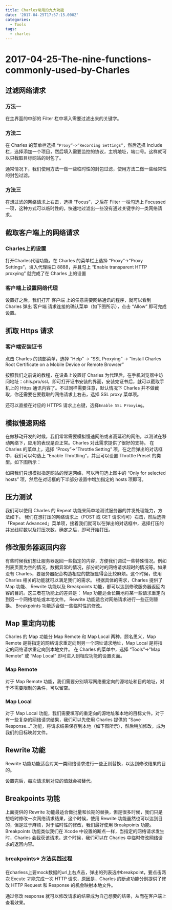 ```yaml
---
title: Charles常用的九大功能
date: '2017-04-25T17:57:15.000Z'
categories:
  - Tools
tags:
  - charles
---
```


# 2017-04-25-The-nine-functions-commonly-used-by-Charles

## 过滤网络请求

### 方法一

在主界面的中部的 Filter 栏中填入需要过滤出来的关键字。

### 方法二

在 Charles 的菜单栏选择 `“Proxy”->”Recording Settings”`，然后选择 Include 栏，选择添加一个项目，然后填入需要监控的协议，主机地址，端口号。这样就可以只截取目标网站的封包了。

通常情况下，我们使用方法一做一些临时性的封包过滤，使用方法二做一些经常性的封包过滤。

### 方法三

在想过滤的网络请求上右击，选择 “Focus”，之后在 Filter 一栏勾选上 Focussed 一项，这种方式可以临时性的，快速地过滤出一些没有通过关键字的一类网络请求。

## 截取客户端上的网络请求

### Charles上的设置

打开Charles代理功能。在 Charles 的菜单栏上选择 “Proxy”-&gt;”Proxy Settings”，填入代理端口 8888，并且勾上 “Enable transparent HTTP proxying” 就完成了在 Charles 上的设置

### 客户端上设置网络代理

设置好之后，我们打开 客户端 上的任意需要网络通讯的程序，就可以看到 Charles 弹出 客户端 请求连接的确认菜单（如下图所示），点击 “Allow” 即可完成设置。

## 抓取 Https 请求

### 客户端安装证书

点击 Charles 的顶部菜单，选择 “Help” -&gt; “SSL Proxying” -&gt; “Install Charles Root Certificate on a Mobile Device or Remote Browser”

按照我们之前说的教程，在设备上设置好 Charles 为代理后，在手机浏览器中访问地址：chls.pro/ssl，即可打开证书安装的界面，安装完证书后，就可以截取手机上的 Https 通讯内容了。不过同样需要注意，默认情况下 Charles 并不做截取，你还需要在要截取的网络请求上右击，选择 SSL proxy 菜单项。

还可以直接在对应的 HTTPS 请求上右键，选择`Enable SSL Proxying`。

## 模拟慢速网络

在做移动开发的时候，我们常常需要模拟慢速网络或者高延迟的网络，以测试在移动网络下，应用的表现是否正常。Charles 对此需求提供了很好的支持。 在 Charles 的菜单上，选择 “Proxy”-&gt;”Throttle Setting” 项，在之后弹出的对话框中，我们可以勾选上 “Enable Throttling”，并且可以设置 Throttle Preset 的类型。如下图所示：

如果我们只想模拟指定网站的慢速网络，可以再勾选上图中的 “Only for selected hosts” 项，然后在对话框的下半部分设置中增加指定的 hosts 项即可。

## 压力测试

我们可以使用 Charles 的 Repeat 功能来简单地测试服务器的并发处理能力，方法如下。 我们在想打压的网络请求上（POST 或 GET 请求均可）右击，然后选择 「Repeat Advanced」菜单项，接着我们就可以在弹出的对话框中，选择打压的并发线程数以及打压次数，确定之后，即可开始打压。

## 修改服务器返回内容

有些时候我们想让服务器返回一些指定的内容，方便我们调试一些特殊情况。例如列表页面为空的情况，数据异常的情况，部分耗时的网络请求超时的情况等。如果没有 Charles，要服务器配合构造相应的数据显得会比较麻烦。这个时候，使用 Charles 相关的功能就可以满足我们的需求。 根据具体的需求，Charles 提供了 Map 功能、 Rewrite 功能以及 Breakpoints 功能，都可以达到修改服务器返回内容的目的。这三者在功能上的差异是： Map 功能适合长期地将某一些请求重定向到另一个网络地址或本地文件。 Rewrite 功能适合对网络请求进行一些正则替换。 Breakpoints 功能适合做一些临时性的修改。

## Map 重定向功能

Charles 的 Map 功能分 Map Remote 和 Map Local 两种，顾名思义，Map Remote 是将指定的网络请求重定向到另一个网址请求地址，Map Local 是将指定的网络请求重定向到本地文件。 在 Charles 的菜单中，选择 “Tools”-&gt;”Map Remote” 或 “Map Local” 即可进入到相应功能的设置页面。

### Map Remote

对于 Map Remote 功能，我们需要分别填写网络重定向的源地址和目的地址，对于不需要限制的条件，可以留空。

### Map Local

对于 Map Local 功能，我们需要填写的重定向的源地址和本地的目标文件。对于有一些复杂的网络请求结果，我们可以先使用 Charles 提供的 “Save Response…” 功能，将请求结果保存到本地（如下图所示），然后稍加修改，成为我们的目标映射文件。

## Rewrite 功能

Rewrite 功能功能适合对某一类网络请求进行一些正则替换，以达到修改结果的目的。

设置完后，每次请求到对应的值就会被替代。

## Breakpoints 功能

上面提供的 Rewrite 功能最适合做批量和长期的替换，但是很多时候，我们只是想临时修改一次网络请求结果，这个时候，使用 Rewrite 功能虽然也可以达到目的，但是过于麻烦，对于临时性的修改，我们最好使用 Breakpoints 功能。 Breakpoints 功能类似我们在 Xcode 中设置的断点一样，当指定的网络请求发生时，Charles 会截获该请求，这个时候，我们可以在 Charles 中临时修改网络请求的返回内容。

### breakpoints⭐️ 方法实践过程

在charless上要mock数据的url上右点击，弹出的列表选中breakpoint，要点击两次 Excute 才能完成一次 HTTP 请求，原因是，Charles 的断点功能分别提供了修改 HTTP Request 和 Response 的机会映射本地文件。

通过修改 response 就可以修改请求的结果成为自己想要的结果，从而在客户端上查看效果。

